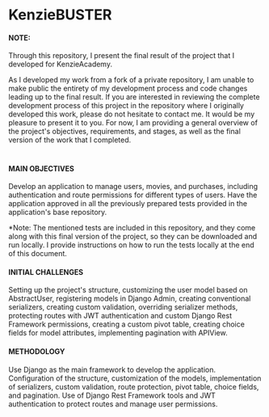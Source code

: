 # KenzieBUSTER

<h4>NOTE:</h4>

Through this repository, I present the final result of the project that I developed for KenzieAcademy.

As I developed my work from a fork of a private repository, I am unable to make public the entirety of my development process and code changes leading up to the final result. If you are interested in reviewing the complete development process of this project in the repository where I originally developed this work, please do not hesitate to contact me. It would be my pleasure to present it to you. For now, I am providing a general overview of the project's objectives, requirements, and stages, as well as the final version of the work that I completed.
#

<h4>MAIN OBJECTIVES</h4>

Develop an application to manage users, movies, and purchases, including authentication and route permissions for different types of users.
Have the application approved in all the previously prepared tests provided in the application's base repository.

*Note: The mentioned tests are included in this repository, and they come along with this final version of the project, so they can be downloaded and run locally. I provide instructions on how to run the tests locally at the end of this document.

<h4>INITIAL CHALLENGES</h4>
Setting up the project's structure, customizing the user model based on AbstractUser, registering models in Django Admin, creating conventional serializers, creating custom validation, overriding serializer methods, protecting routes with JWT authentication and custom Django Rest Framework permissions, creating a custom pivot table, creating choice fields for model attributes, implementing pagination with APIView.

<h4>METHODOLOGY</h4>
Use Django as the main framework to develop the application. Configuration of the structure, customization of the models, implementation of serializers, custom validation, route protection, pivot table, choice fields, and pagination. Use of Django Rest Framework tools and JWT authentication to protect routes and manage user permissions.






<!-- 



# M5 - Kenzie Buster

## Instalação dos pacotes de teste

- Verifique se os pacotes `pytest` e/ou `pytest-testdox` estão instalados globalmente em seu sistema:
```shell
pip list
```
- Caso seja listado o `pytest` e/ou `pytest-testdox` e/ou `pytest-django` em seu ambiente global, utilize os seguintes comando para desinstalá-los globalmente:
```shell
pip uninstall pytest
```

```shell
pip uninstall pytest-testdox
```

```shell
pip uninstall pytest-django
```

A partir disso, prossiga com os passos:

1. Crie seu ambiente virtual:
```bash
python -m venv venv
```

2. Ative seu venv:
```bash
# linux:
source venv/bin/activate

# windows:
.\venv\Scripts\activate

# git bash:
source venv/Scripts/activate
```

3. Instale o pacote `pytest-testdox`:
```shell
pip install pytest-testdox pytest-django
```

5. Vá até o arquivo `pytest.ini` e modifique o nome do projeto `my_project_name.settings` para o nome do **seu_projeto**.settings (onde se encontra o settings.py)

4. Agora é só rodar os testes no diretório principal do projeto:
```shell
pytest --testdox -vvs
```



## Rodando os testes de cada tarefa isoladamente

Ao fim de cada tarefa será possível executar uma suite de testes direcionada àquela tarefa específica. Lembre-se de sempre estar com o **virtual enviroment (venv) ativado**.

- Rodando testes da Tarefa 1:
```python
pytest --testdox -vvs tests/tarefas/t1/
```

- Rodando testes da Tarefa 2:
```python
pytest --testdox -vvs tests/tarefas/t2/
```

- Rodando testes da Tarefa 3:
```python
pytest --testdox -vvs tests/tarefas/t3/
```

- Rodando testes da Tarefa 4:
```python
pytest --testdox -vvs tests/tarefas/t4/
```


-->
